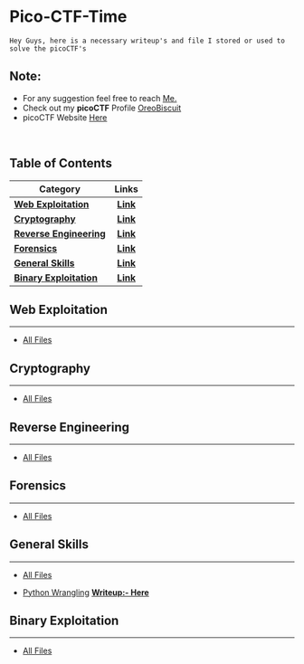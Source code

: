 # Pico-CTF-Time
    Hey Guys, here is a necessary writeup's and file I stored or used to solve the picoCTF's

## Note:
  - For any suggestion feel free to reach [Me.](https://github.com/Raunaksplanet) <br/>
  - Check out my **picoCTF** Profile [OreoBiscuit](https://play.picoctf.org/users/OreoBiscuit) <br/>
  - picoCTF Website [Here](https://picoctf.org/) <br/>
    
<br/>

## Table of Contents

</aside>

| Category                                            | Links                                                                     | 
| -------------------------------------------------   |:------------------------------------------------------------------------: |
| **[Web Exploitation](#web-exploitation)**           | **[Link](https://play.picoctf.org/practice?category=1&page=1)**           |   
| **[Cryptography](#cryptography)**                   | **[Link](https://play.picoctf.org/practice?category=2&page=1)**           |     
| **[Reverse Engineering](#reverse-engineering)**     | **[Link](https://play.picoctf.org/practice?category=3&page=1)**           |     
| **[Forensics](#forensics)**                         | **[Link](https://play.picoctf.org/practice?category=4&page=1)**           |     
| **[General Skills](#general-skills)**               | **[Link](https://play.picoctf.org/practice?category=5&page=1)**           |     
| **[Binary Exploitation](#binary-exploitation)**     | **[Link](https://play.picoctf.org/practice?category=6&page=1)**           |      

## Web Exploitation
---

* [All Files]( https://github.com/Raunaksplanet/Pico-CTF-Time/tree/main/Web%20Exploitation)


## Cryptography
---

* [All Files](https://github.com/Raunaksplanet/Pico-CTF-Time/tree/main/Cryptography)


## Reverse Engineering
---

* [All Files](https://github.com/Raunaksplanet/Pico-CTF-Time/tree/main/Reverse%20Engineering)


## Forensics
---

* [All Files](https://github.com/Raunaksplanet/Pico-CTF-Time/tree/main/Forensics)


## General Skills
---

* [All Files](https://github.com/Raunaksplanet/Pico-CTF-Time/tree/main/General%20skills)

* [Python Wrangling](https://play.picoctf.org/practice/challenge/166?category=5&originalEvent=34&page=1&solved=0)  **[Writeup:- Here](https://github.com/Raunaksplanet/Pico-CTF-Time/tree/main/General%20skills/Python%20Wrangling)**


## Binary Exploitation
---

* [All Files](https://github.com/Raunaksplanet/Pico-CTF-Time/tree/main/Binary%20Exploitation  )


